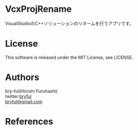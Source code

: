﻿# VcxProjRename

VisualStudioのC++ソリューションのリネームを行うアプリです。



# License

This software is released under the MIT License, see LICENSE.<br>

# Authors

bry-ful(Hiroshi Furuhashi)<br>
twitter:[bryful](https://twitter.com/bryful)<br>
bryful@gmail.com<br>

# References


